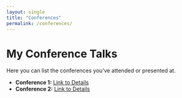 ```yaml
---
layout: single
title: "Conferences"
permalink: /conferences/
---
```


# My Conference Talks

Here you can list the conferences you’ve attended or presented at.

- **Conference 1:** [Link to Details](#)
- **Conference 2:** [Link to Details](#)
